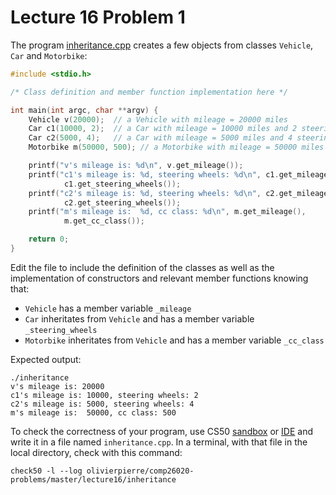 # Lecture 16 Problem 1

The program [inheritance.cpp](inheritance.cpp) creates a few objects from classes `Vehicle`,
`Car` and `Motorbike`:
```cxx
#include <stdio.h>

/* Class definition and member function implementation here */

int main(int argc, char **argv) {
    Vehicle v(20000);  // a Vehicle with mileage = 20000 miles
    Car c1(10000, 2);  // a Car with mileage = 10000 miles and 2 steering wheels
    Car c2(5000, 4);   // a Car with mileage = 5000 miles and 4 steering wheels
    Motorbike m(50000, 500); // a Motorbike with mileage = 50000 miles and class 500cc

    printf("v's mileage is: %d\n", v.get_mileage());
    printf("c1's mileage is: %d, steering wheels: %d\n", c1.get_mileage().
            c1.get_steering_wheels());
    printf("c2's mileage is: %d, steering wheels: %d\n", c2.get_mileage().
            c2.get_steering_wheels());
    printf("m's mileage is:  %d, cc class: %d\n", m.get_mileage(),
            m.get_cc_class());

    return 0;
}
```

Edit the file to include the definition of the classes as well as the
implementation of constructors and relevant member functions knowing that:

- `Vehicle` has a member variable `_mileage`
- `Car` inheritates from `Vehicle` and has a member variable `_steering_wheels`
- `Motorbike` inheritates from `Vehicle` and has a member variable `_cc_class`

Expected output:
```shell
./inheritance
v's mileage is: 20000
c1's mileage is: 10000, steering wheels: 2
c2's mileage is: 5000, steering wheels: 4
m's mileage is:  50000, cc class: 500
```

To check the correctness of your program, use CS50 [sandbox](sandbox.cs50.io)
or [IDE](ide.cs50.io) and write it in a file named `inheritance.cpp`. In a
terminal, with that file in the local directory, check with this command:
```shell
check50 -l --log olivierpierre/comp26020-problems/master/lecture16/inheritance
```
